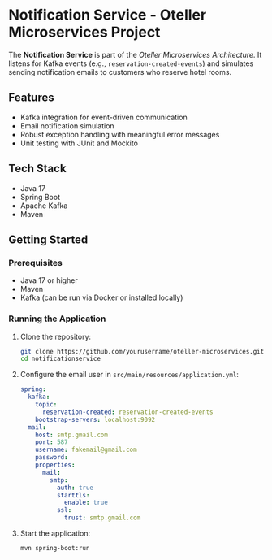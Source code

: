 # Notification Service - Oteller Microservices Project

The **Notification Service** is part of the *Oteller Microservices Architecture*. It listens for Kafka events (e.g.,
`reservation-created-events`) and simulates sending notification emails to customers who reserve hotel rooms.

## Features

- Kafka integration for event-driven communication
- Email notification simulation
- Robust exception handling with meaningful error messages
- Unit testing with JUnit and Mockito

## Tech Stack

- Java 17
- Spring Boot
- Apache Kafka
- Maven

## Getting Started

### Prerequisites

- Java 17 or higher
- Maven
- Kafka (can be run via Docker or installed locally)

### Running the Application

1. Clone the repository:
   ```bash
   git clone https://github.com/yourusername/oteller-microservices.git
   cd notificationservice
   ```

2. Configure the email user in `src/main/resources/application.yml`:

   ```yaml
   spring:
     kafka:
       topic:
         reservation-created: reservation-created-events
       bootstrap-servers: localhost:9092
     mail:
       host: smtp.gmail.com
       port: 587
       username: fakemail@gmail.com
       password: 
       properties:
         mail:
           smtp:
             auth: true
             starttls:
               enable: true
             ssl:
               trust: smtp.gmail.com
   ```

3. Start the application:
   ```bash
   mvn spring-boot:run
